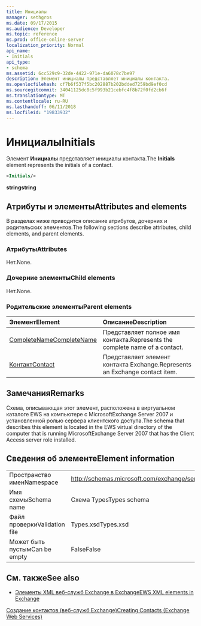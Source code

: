 ```yaml
---
title: Инициалы
manager: sethgros
ms.date: 09/17/2015
ms.audience: Developer
ms.topic: reference
ms.prod: office-online-server
localization_priority: Normal
api_name:
- Initials
api_type:
- schema
ms.assetid: 6cc529c9-32de-4422-971e-da6078c7be97
description: Элемент инициалы представляет инициалы контакта.
ms.openlocfilehash: cf7b6f537f5bc202887b202bdded7259bd9ef0cd
ms.sourcegitcommit: 34041125dc8c5f993b21cebfc4f8b72f0fd2cb6f
ms.translationtype: MT
ms.contentlocale: ru-RU
ms.lasthandoff: 06/11/2018
ms.locfileid: "19833932"
---
```

# <a name="initials"></a><span data-ttu-id="53f9a-103">Инициалы</span><span class="sxs-lookup"><span data-stu-id="53f9a-103">Initials</span></span>

<span data-ttu-id="53f9a-104">Элемент **Инициалы** представляет инициалы контакта.</span><span class="sxs-lookup"><span data-stu-id="53f9a-104">The **Initials** element represents the initials of a contact.</span></span> 
  
```xml
<Initials/>
```

 <span data-ttu-id="53f9a-105">**string**</span><span class="sxs-lookup"><span data-stu-id="53f9a-105">**string**</span></span>
## <a name="attributes-and-elements"></a><span data-ttu-id="53f9a-106">Атрибуты и элементы</span><span class="sxs-lookup"><span data-stu-id="53f9a-106">Attributes and elements</span></span>

<span data-ttu-id="53f9a-107">В разделах ниже приводится описание атрибутов, дочерних и родительских элементов.</span><span class="sxs-lookup"><span data-stu-id="53f9a-107">The following sections describe attributes, child elements, and parent elements.</span></span>
  
### <a name="attributes"></a><span data-ttu-id="53f9a-108">Атрибуты</span><span class="sxs-lookup"><span data-stu-id="53f9a-108">Attributes</span></span>

<span data-ttu-id="53f9a-109">Нет.</span><span class="sxs-lookup"><span data-stu-id="53f9a-109">None.</span></span>
  
### <a name="child-elements"></a><span data-ttu-id="53f9a-110">Дочерние элементы</span><span class="sxs-lookup"><span data-stu-id="53f9a-110">Child elements</span></span>

<span data-ttu-id="53f9a-111">Нет.</span><span class="sxs-lookup"><span data-stu-id="53f9a-111">None.</span></span>
  
### <a name="parent-elements"></a><span data-ttu-id="53f9a-112">Родительские элементы</span><span class="sxs-lookup"><span data-stu-id="53f9a-112">Parent elements</span></span>

|<span data-ttu-id="53f9a-113">**Элемент**</span><span class="sxs-lookup"><span data-stu-id="53f9a-113">**Element**</span></span>|<span data-ttu-id="53f9a-114">**Описание**</span><span class="sxs-lookup"><span data-stu-id="53f9a-114">**Description**</span></span>|
|:-----|:-----|
|[<span data-ttu-id="53f9a-115">CompleteName</span><span class="sxs-lookup"><span data-stu-id="53f9a-115">CompleteName</span></span>](completename.md) <br/> |<span data-ttu-id="53f9a-116">Представляет полное имя контакта.</span><span class="sxs-lookup"><span data-stu-id="53f9a-116">Represents the complete name of a contact.</span></span>  <br/> |
|[<span data-ttu-id="53f9a-117">Контакт</span><span class="sxs-lookup"><span data-stu-id="53f9a-117">Contact</span></span>](contact.md) <br/> |<span data-ttu-id="53f9a-118">Представляет элемент контакта Exchange.</span><span class="sxs-lookup"><span data-stu-id="53f9a-118">Represents an Exchange contact item.</span></span>  <br/> |
   
## <a name="remarks"></a><span data-ttu-id="53f9a-119">Замечания</span><span class="sxs-lookup"><span data-stu-id="53f9a-119">Remarks</span></span>

<span data-ttu-id="53f9a-120">Схема, описывающая этот элемент, расположена в виртуальном каталоге EWS на компьютере с MicrosoftExchange Server 2007 и установленной ролью сервера клиентского доступа.</span><span class="sxs-lookup"><span data-stu-id="53f9a-120">The schema that describes this element is located in the EWS virtual directory of the computer that is running MicrosoftExchange Server 2007 that has the Client Access server role installed.</span></span>
  
## <a name="element-information"></a><span data-ttu-id="53f9a-121">Сведения об элементе</span><span class="sxs-lookup"><span data-stu-id="53f9a-121">Element information</span></span>

|||
|:-----|:-----|
|<span data-ttu-id="53f9a-122">Пространство имен</span><span class="sxs-lookup"><span data-stu-id="53f9a-122">Namespace</span></span>  <br/> |http://schemas.microsoft.com/exchange/services/2006/types  <br/> |
|<span data-ttu-id="53f9a-123">Имя схемы</span><span class="sxs-lookup"><span data-stu-id="53f9a-123">Schema name</span></span>  <br/> |<span data-ttu-id="53f9a-124">Схема Types</span><span class="sxs-lookup"><span data-stu-id="53f9a-124">Types schema</span></span>  <br/> |
|<span data-ttu-id="53f9a-125">Файл проверки</span><span class="sxs-lookup"><span data-stu-id="53f9a-125">Validation file</span></span>  <br/> |<span data-ttu-id="53f9a-126">Types.xsd</span><span class="sxs-lookup"><span data-stu-id="53f9a-126">Types.xsd</span></span>  <br/> |
|<span data-ttu-id="53f9a-127">Может быть пустым</span><span class="sxs-lookup"><span data-stu-id="53f9a-127">Can be empty</span></span>  <br/> |<span data-ttu-id="53f9a-128">False</span><span class="sxs-lookup"><span data-stu-id="53f9a-128">False</span></span>  <br/> |
   
## <a name="see-also"></a><span data-ttu-id="53f9a-129">См. также</span><span class="sxs-lookup"><span data-stu-id="53f9a-129">See also</span></span>



- [<span data-ttu-id="53f9a-130">Элементы XML веб-служб Exchange в Exchange</span><span class="sxs-lookup"><span data-stu-id="53f9a-130">EWS XML elements in Exchange</span></span>](ews-xml-elements-in-exchange.md)


[<span data-ttu-id="53f9a-131">Создание контактов (веб-служб Exchange)</span><span class="sxs-lookup"><span data-stu-id="53f9a-131">Creating Contacts (Exchange Web Services)</span></span>](http://msdn.microsoft.com/library/4845917e-70d1-481c-bbd7-011ec6571789%28Office.15%29.aspx)

